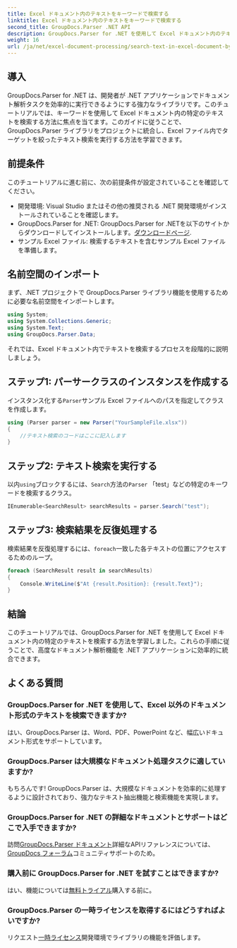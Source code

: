 ```yaml
---
title: Excel ドキュメント内のテキストをキーワードで検索する
linktitle: Excel ドキュメント内のテキストをキーワードで検索する
second_title: GroupDocs.Parser .NET API
description: GroupDocs.Parser for .NET を使用して Excel ドキュメント内のテキストを検索する方法を学習します。高度なテキスト検索機能を .NET アプリケーションに統合します。
weight: 16
url: /ja/net/excel-document-processing/search-text-in-excel-document-by-keyword/
---
```

## 導入
GroupDocs.Parser for .NET は、開発者が .NET アプリケーションでドキュメント解析タスクを効率的に実行できるようにする強力なライブラリです。このチュートリアルでは、キーワードを使用して Excel ドキュメント内の特定のテキストを検索する方法に焦点を当てます。このガイドに従うことで、GroupDocs.Parser ライブラリをプロジェクトに統合し、Excel ファイル内でターゲットを絞ったテキスト検索を実行する方法を学習できます。
## 前提条件
このチュートリアルに進む前に、次の前提条件が設定されていることを確認してください。
- 開発環境: Visual Studio またはその他の推奨される .NET 開発環境がインストールされていることを確認します。
-  GroupDocs.Parser for .NET: GroupDocs.Parser for .NETを以下のサイトからダウンロードしてインストールします。[ダウンロードページ](https://releases.groupdocs.com/parser/net/).
- サンプル Excel ファイル: 検索するテキストを含むサンプル Excel ファイルを準備します。

## 名前空間のインポート
まず、.NET プロジェクトで GroupDocs.Parser ライブラリ機能を使用するために必要な名前空間をインポートします。
```csharp
using System;
using System.Collections.Generic;
using System.Text;
using GroupDocs.Parser.Data;
```

それでは、Excel ドキュメント内でテキストを検索するプロセスを段階的に説明しましょう。
## ステップ1: パーサークラスのインスタンスを作成する
インスタンス化する`Parser`サンプル Excel ファイルへのパスを指定してクラスを作成します。
```csharp
using (Parser parser = new Parser("YourSampleFile.xlsx"))
{
    //テキスト検索のコードはここに記入します
}
```
## ステップ2: テキスト検索を実行する
以内`using`ブロックするには、`Search`方法の`Parser` 「test」などの特定のキーワードを検索するクラス。
```csharp
IEnumerable<SearchResult> searchResults = parser.Search("test");
```
## ステップ3: 検索結果を反復処理する
検索結果を反復処理するには、`foreach`一致した各テキストの位置にアクセスするためのループ。
```csharp
foreach (SearchResult result in searchResults)
{
    Console.WriteLine($"At {result.Position}: {result.Text}");
}
```

## 結論
このチュートリアルでは、GroupDocs.Parser for .NET を使用して Excel ドキュメント内の特定のテキストを検索する方法を学習しました。これらの手順に従うことで、高度なドキュメント解析機能を .NET アプリケーションに効率的に統合できます。

## よくある質問
### GroupDocs.Parser for .NET を使用して、Excel 以外のドキュメント形式のテキストを検索できますか?
はい、GroupDocs.Parser は、Word、PDF、PowerPoint など、幅広いドキュメント形式をサポートしています。
### GroupDocs.Parser は大規模なドキュメント処理タスクに適していますか?
もちろんです! GroupDocs.Parser は、大規模なドキュメントを効率的に処理するように設計されており、強力なテキスト抽出機能と検索機能を実現します。
### GroupDocs.Parser for .NET の詳細なドキュメントとサポートはどこで入手できますか?
訪問[GroupDocs.Parser ドキュメント](https://tutorials.groupdocs.com/parser/net/)詳細なAPIリファレンスについては、[GroupDocs フォーラム](https://forum.groupdocs.com/c/parser/17)コミュニティサポートのため。
### 購入前に GroupDocs.Parser for .NET を試すことはできますか?
はい、機能については[無料トライアル](https://releases.groupdocs.com/)購入する前に。
### GroupDocs.Parser の一時ライセンスを取得するにはどうすればよいですか?
リクエスト[一時ライセンス](https://purchase.groupdocs.com/temporary-license/)開発環境でライブラリの機能を評価します。